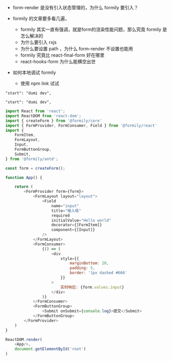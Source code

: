 - form-render 是没有引入状态管理的，为什么 formily 要引入？
- formily 的文章要多看几遍，
  - formily 其实一直有强调，就是form的渲染性能问题，那么究竟 formily 是怎么解决的
  - 为什么要引入 rxjs
  - 为什么要设置 path ，为什么 form-render 不设置也能用
  - formily 究竟比 react-final-form 好在哪里
  - react-hooks-form 为什么能横空出世

- 如何本地调试 formily 
  - 使用 npm link 试试 





```
"start": "dumi dev",

"start": "dumi dev",
```

```js
import React from 'react';
import ReactDOM from 'react-dom';
import { createForm } from '@formily/core'
import { FormProvider, FormConsumer, Field } from '@formily/react'
import {
    FormItem,
    FormLayout,
    Input,
    FormButtonGroup,
    Submit,
} from '@formily/antd';

const form = createForm();

function App() {

    return (
        <FormProvider form={form}>
            <FormLayout layout="layout">
                <Field
                    name="input"
                    title="输入框"
                    required
                    initialValue="Hello world"
                    decorator={[FormItem]}
                    component={[Input]}
                />
            </FormLayout>
            <FormConsumer>
                {() => (
                    <div
                        style={{
                            marginBottom: 20,
                            padding: 5,
                            border: '1px dashed #666'
                        }}
                    >
                        实时响应: {form.values.input}
                    </div>
                )}
            </FormConsumer>
            <FormButtonGroup>
                <Submit onSubmit={console.log}>提交</Submit>
            </FormButtonGroup>
        </FormProvider>
    )
}

ReactDOM.render(
    <App/>,
    document.getElementById('root')
)
```

